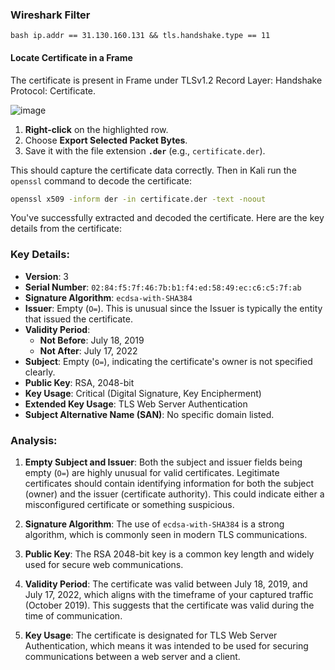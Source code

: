

### Wireshark Filter
``bash
ip.addr == 31.130.160.131 && tls.handshake.type == 11
``
#### Locate Certificate in a Frame
The certificate is present in Frame under TLSv1.2 Record Layer: Handshake Protocol: Certificate.

![image](https://github.com/user-attachments/assets/2467adf1-a086-4a37-ae3b-bcf154626191)

1. **Right-click** on the highlighted row.
2. Choose **Export Selected Packet Bytes**.
3. Save it with the file extension **`.der`** (e.g., `certificate.der`).

This should capture the certificate data correctly. Then in Kali run the `openssl` command to decode the certificate:

```bash
openssl x509 -inform der -in certificate.der -text -noout
```

You've successfully extracted and decoded the certificate. Here are the key details from the certificate:

### Key Details:
- **Version**: 3
- **Serial Number**: `02:84:f5:7f:46:7b:b1:f4:ed:58:49:ec:c6:c5:7f:ab`
- **Signature Algorithm**: `ecdsa-with-SHA384`
- **Issuer**: Empty (`O=`). This is unusual since the Issuer is typically the entity that issued the certificate.
- **Validity Period**:
  - **Not Before**: July 18, 2019
  - **Not After**: July 17, 2022
- **Subject**: Empty (`O=`), indicating the certificate's owner is not specified clearly.
- **Public Key**: RSA, 2048-bit
- **Key Usage**: Critical (Digital Signature, Key Encipherment)
- **Extended Key Usage**: TLS Web Server Authentication
- **Subject Alternative Name (SAN)**: No specific domain listed.

### Analysis:
1. **Empty Subject and Issuer**: Both the subject and issuer fields being empty (`O=`) are highly unusual for valid certificates. Legitimate certificates should contain identifying information for both the subject (owner) and the issuer (certificate authority). This could indicate either a misconfigured certificate or something suspicious.

2. **Signature Algorithm**: The use of `ecdsa-with-SHA384` is a strong algorithm, which is commonly seen in modern TLS communications.

3. **Public Key**: The RSA 2048-bit key is a common key length and widely used for secure web communications.

4. **Validity Period**: The certificate was valid between July 18, 2019, and July 17, 2022, which aligns with the timeframe of your captured traffic (October 2019). This suggests that the certificate was valid during the time of communication.

5. **Key Usage**: The certificate is designated for TLS Web Server Authentication, which means it was intended to be used for securing communications between a web server and a client.

